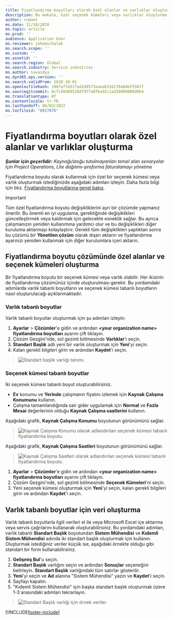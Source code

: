 ```yaml
---
title: Fiyatlandırma boyutları olarak özel alanlar ve varlıklar oluşturma
description: Bu makale, özel seçenek kümeleri veya varlıklar oluşturma hakkında bilgi sağlar.
author: rumant
ms.date: 11/18/2020
ms.topic: article
ms.prod: ''
audience: Application User
ms.reviewer: johnmichalak
ms.search.scope: ''
ms.custom: ''
ms.assetid: ''
ms.search.region: Global
ms.search.industry: Service industries
ms.author: suvaidya
ms.dyn365.ops.version: ''
ms.search.validFrom: 2020-10-01
ms.openlocfilehash: 198faf7e51fad2d9573aaeab316170a84bf558ff
ms.sourcegitcommit: 6cfc50d89528df977a8f6a55c1ad39d99800d9b4
ms.translationtype: HT
ms.contentlocale: tr-TR
ms.lasthandoff: 06/03/2022
ms.locfileid: "8917876"
---
```

# <a name="create-custom-fields-and-entities-as-pricing-dimensions"></a>Fiyatlandırma boyutları olarak özel alanlar ve varlıklar oluşturma

_**Şunlar için geçerlidir:** Kaynağı/stoğu tutulmayanları temel alan senaryolar için Project Operations, Lite dağıtımı-proforma faturalamayı yönetme_

Fiyatlandırma boyutu olarak kullanmak için özel bir seçenek kümesi veya varlık oluşturmak istediğinizde aşağıdaki adımları izleyin. Daha fazla bilgi için bkz. [Fiyatlandırma boyutlarına genel bakış](pricing-dimensions-overview.md).  

> [!IMPORTANT]
> Tüm özel fiyatlandırma boyutu değişikliklerini ayrı bir çözümde yapmanız önerilir. Bu önemli en iyi uygulama, gerektiğinde değişiklikleri güncelleştirmek veya kaldırmak için gelecekte esneklik sağlar. Bu ayrıca çalışmanızın yeniden kullanımına yardımcı olur ve bu değişiklikleri diğer kuruluma aktarmayı kolaylaştırır. Gerekli tüm değişiklikleri yaptıktan sonra bu çözümü bir **Yönetilen çözüm** olarak dışarı aktarın ve fiyatlandırma ayarınızı yeniden kullanmak için diğer kurulumlara içeri aktarın.

  
## <a name="create-custom-fields-and-option-sets-in-the-pricing-dimension-solution"></a>Fiyatlandırma boyutu çözümünde özel alanlar ve seçenek kümeleri oluşturma

Bir fiyatlandırma boyutu bir seçenek kümesi veya varlık olabilir. Her ikisinin de fiyatlandırma çözümünüz içinde oluşturulması gerekir. Bu yordamdaki adımlarda varlık tabanlı boyutların ve seçenek kümesi tabanlı boyutların nasıl oluşturulacağı açıklanmaktadır.

### <a name="entity-based-dimensions"></a>Varlık tabanlı boyutlar
Varlık tabanlı boyutlar oluşturmak için şu adımları izleyin:

1. **Ayarlar** > **Çözümler**'e gidin ve ardından **\<your organization name> fiyatlandırma boyutları** ayarını çift tıklayın.
2. Çözüm Gezgini'nde, sol gezinti bölmesinde **Varlıklar**'ı seçin.
3. **Standart Başlık** adlı yeni bir varlık oluşturmak için **Yeni**'yi seçin. 
4. Kalan gerekli bilgileri girin ve ardından **Kaydet**'i seçin.

> ![Standart başlık varlığı tanımı.](media/Standard-Title-entity-definition.png)

### <a name="option-set-based-dimensions"></a>Seçenek kümesi tabanlı boyutlar 
İki seçenek kümesi tabanlı boyut oluşturabilirsiniz. 

- **Ev** konumu ve **Yerinde** çalışmanın fiyatını izlemek için **Kaynak Çalışma Konumunu** kullanın. 
- Çalışma tamamlandığında sair gider uygulamak için **Normal** ve **Fazla Mesai** değerlerinin olduğu **Kaynak Çalışma saatlerini** kullanın.

Aşağıdaki grafik, **Kaynak Çalışma Konumu** boyutunun görünümünü sağlar. 

> ![Kaynak Çalışma Konumu olarak adlandırılan seçenek kümesi tabanlı fiyatlandırma boyutu.](media/Option-set-PD-called-Resource-Work-Location.png)

Aşağıdaki grafik, **Kaynak Çalışma Saatleri** boyutunun görünümünü sağlar. 

> ![Kaynak Çalışma Saatleri olarak adlandırılan seçenek kümesi tabanlı fiyatlandırma boyutu.](media/Option-set-PD-called-Resource-Work-Hours.png)

1. **Ayarlar** > **Çözümler**'e gidin ve ardından **\<your organization name> fiyatlandırma boyutları** ayarını çift tıklayın. 
2. Çözüm Gezgini'nde, sol gezinti bölmesinde **Seçenek Kümeleri**'ni seçin. 
3. Yeni seçenek kümesi oluşturmak için **Yeni**'yi seçin, kalan gerekli bilgileri girin ve ardından **Kaydet**'i seçin.

## <a name="create-data-for-entity-based-dimensions"></a>Varlık tabanlı boyutlar için veri oluşturma

Varlık tabanlı boyutlarla ilgili verileri el ile veya Microsoft Excel içe aktarma veya servis çağrılarını kullanarak oluşturabilirsiniz. Bu yordamdaki adımları, varlık tabanlı **Standart Başlık** boyutundan **Sistem Mühendisi** ve **Kıdemli Sistem Mühendisi** adında iki standart başlık oluşturmak için kullanın. Oluşturmak istediğiniz veriler küçük ise, aşağıdaki örnekte olduğu gibi standart bir form kullanabilirsiniz.

1. **Gelişmiş Bul**'u seçin.
2. **Standart Başlık** varlığını seçin ve ardından **Sonuçlar** seçeneğini belirleyin. **Standart Başlık** varlığındaki tüm satırlar gösterilir.
3. **Yeni**'yi seçin ve **Ad** alanına "Sistem Mühendisi" yazın ve **Kaydet**'i seçin.
4. Sayfayı kapatın. 
5. "Kıdemli Sistem Mühendisi" için başka standart başlık oluşturmak üzere 1-3 arasındaki adımları tekrarlayın.

> ![Standart Başlık varlığı için örnek veriler.](media/ST-data.png)


[!INCLUDE[footer-include](../includes/footer-banner.md)]